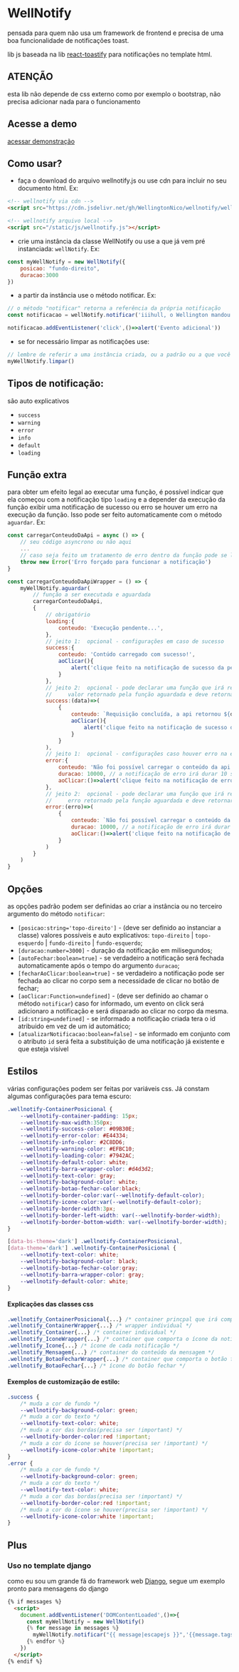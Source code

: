 # WellNotify

pensada para quem não usa um framework de frontend e precisa de uma boa funcionalidade de notificações toast.

lib js baseada na lib [react-toastify](https://fkhadra.github.io/react-toastify/introduction) para notificações no template html.

## ATENÇÃO
esta lib não depende de css externo como por exemplo o bootstrap, não precisa adicionar nada para o funcionamento


## Acesse a demo
[acessar demonstração](https://wellingtonnico.github.io/wellnotify/)


## Como usar?

* faça o download do arquivo wellnotify.js ou use cdn para incluir no seu documento html. Ex:

```html
<!-- wellnotify via cdn -->
<script src="https://cdn.jsdelivr.net/gh/WellingtonNico/wellnotify/wellnotify.js"></script>

<!-- wellnotify arquivo local -->
<script src="/static/js/wellnotify.js"></script>
```
* crie uma instância da classe WellNotify ou use a que já vem pré instanciada: `wellNotify`. Ex:
```js
const myWellNotify = new WellNotify({ 
    posicao: "fundo-direito", 
    duracao:3000
})
```
* a partir da instância use o método notificar. Ex: 
```js
// o método "notificar" retorna a referência da própria notificação
const notificacao = wellNotify.notificar('iiihull, o Wellington mandou bem!','success');

notificacao.addEventListener('click',()=>alert('Evento adicional'))
```
* se for necessário limpar as notificações use:
```js
// lembre de referir a uma instância criada, ou a padrão ou a que você criar
myWellNotify.limpar()
```


## Tipos de notificação:
são auto explicativos
* `success`
* `warning`
* `error`
* `info`
* `default`
* `loading`


## Função extra
para obter um efeito legal ao executar uma função, é possível indicar que ela começou com a notificação tipo `loading` e a depender da execução da função exibir uma notificação de sucesso ou erro se houver um erro na execução da função. Isso pode ser feito automaticamente com o método `aguardar`. Ex:
```js
const carregarConteudoDaApi = async () => {
    // seu código asyncrono ou não aqui
    ... 
    // caso seja feito um tratamento de erro dentro da função pode se lançar um erro hardcoded para que a notificação seja substituida por uma de erro
    throw new Error('Erro forçado para funcionar a notificação')
}

const carregarConteudoDaApiWrapper = () => {
    myWellNotify.aguardar(
        // função a ser executada e aguardada
        carregarConteudoDaApi,
        {
            // obrigatório
            loading:{
                conteudo: 'Execução pendente...',
            },
            // jeito 1:  opcional - configurações em caso de sucesso
            success:{
                conteudo: 'Contúdo carregado com sucesso!',            
                aoClicar(){
                    alert('clique feito na notificação de sucesso da pendente')
                }
            },
            // jeito 2:  opcional - pode declarar uma função que irá receber o 
            //     valor retornado pela função aguardada e deve retornar o dicionário de opções
            success:(data)=>(
                {
                    conteudo: `Requisição concluída, a api retornou ${data.results.length} resultados`,            
                    aoClicar(){
                        alert('clique feito na notificação de sucesso da pendente')
                    }
                }
            ),
            // jeito 1:  opcional - configurações caso houver erro na execução
            error:{
                conteudo: 'Não foi possível carregar o conteúdo da api!',            
                duracao: 10000, // a notificação de erro irá durar 10 segundos
                aoClicar:()=>alert('clique feito na notificação de erro da pendente')
            },
            // jeito 2:  opcional - pode declarar uma função que irá receber o 
            //     erro retornado pela função aguardada e deve retornar o dicionário de opções
            error:(erro)=>(
                {
                    conteudo: `Não foi possível carregar o conteúdo da api! Erro: ${erro.message}`,            
                    duracao: 10000, // a notificação de erro irá durar 10 segundos
                    aoClicar:()=>alert('clique feito na notificação de erro da pendente')
                }
            )
        }
    )
}
```


## Opções
as opções padrão podem ser definidas ao criar a instância ou no terceiro argumento do método `notificar`:

* `[posicao:string='topo-direito']` - (deve ser definido ao instanciar a classe) valores possíveis e auto explicativos:  `topo-direito` | `topo-esquerdo` | `fundo-direito` | `fundo-esquerdo`;
* `[duracao:number=3000]` - duração da notificação em milisegundos;
* `[autoFechar:boolean=true]` - se verdadeiro a notificação será fechada automaticamente após o tempo do argumento `duracao`;
* `[fecharAoClicar:boolean=true]` - se verdadeiro a notificação pode ser fechada ao clicar no corpo sem a necessidade de clicar no botão de fechar;
* `[aoClicar:Function=undefined]` - (deve ser definido ao chamar o método `notificar`) caso for informado, um evento on click será adicionaro a notificação e será disparado ao clicar no corpo da mesma.
* `[id:string=undefined]` - se informado a notificação criada tera o id atribuido em vez de um id automático;
* `[atualizarNotificacao:boolean=false]` - se informado em conjunto com o atributo `id` será feita a substituição de uma notificação já existente e que esteja visível


## Estilos
várias configurações podem ser feitas por variáveis css. Já constam algumas configurações para tema escuro:
```css
.wellnotify-ContainerPosicional {
    --wellnotify-container-padding: 15px;
    --wellnotify-max-width:350px;
    --wellnotify-success-color: #09B30E;
    --wellnotify-error-color: #E44334;
    --wellnotify-info-color: #2C8DD6;
    --wellnotify-warning-color: #EFBC10;
    --wellnotify-loading-color: #7942AC;
    --wellnotify-default-color: white;
    --wellnotify-barra-wrapper-color: #d4d3d2;
    --wellnotify-text-color: gray;
    --wellnotify-background-color: white;
    --wellnotify-botao-fechar-color:black;
    --wellnotify-border-color:var(--wellnotify-default-color);
    --wellnotify-icone-color:var(--wellnotify-default-color);
    --wellnotify-border-width:3px;
    --wellnotify-border-left-width: var(--wellnotify-border-width);
    --wellnotify-border-bottom-width: var(--wellnotify-border-width);
}

[data-bs-theme='dark'] .wellnotify-ContainerPosicional,    
[data-theme='dark'] .wellnotify-ContainerPosicional {
    --wellnotify-text-color: white;
    --wellnotify-background-color: black;
    --wellnotify-botao-fechar-color:gray;
    --wellnotify-barra-wrapper-color: gray;
    --wellnotify-default-color: white;
}
```

#### Explicações das classes css
```css
.wellnotify_ContainerPosicional{...} /* container princpal que irá comportar as notificações */
.wellnotify_ContainerWrapper{...} /* wrapper individual */
.wellnotify_Container{...} /* container individual */
.wellnotify_IconeWrapper{...} /* container que comporta o ícone da notificação */
.wellnotify_Icone{...} /* ícone de cada notificação */
.wellnotify_Mensagem{...} /* container do conteúdo da mensagem */
.wellnotify_BotaoFecharWrapper{...} /* container que comporta o botão fechar */
.wellnotify_BotaoFechar{...} /* ícone do botão fechar */
```


#### Exemplos de customização de estilo:
```css
.success {
    /* muda a cor de fundo */
    --wellnotify-background-color: green;
    /* muda a cor do texto */
    --wellnotify-text-color: white;
    /* muda a cor das bordas(precisa ser !important) */
    --wellnotify-border-color:red !important;
    /* muda a cor do ícone se houver(precisa ser !important) */
    --wellnotify-icone-color:white !important;
}
.error {
    /* muda a cor de fundo */
    --wellnotify-background-color: green;
    /* muda a cor do texto */
    --wellnotify-text-color: white;
    /* muda a cor das bordas(precisa ser !important) */
    --wellnotify-border-color:red !important;
    /* muda a cor do ícone se houver(precisa ser !important) */
    --wellnotify-icone-color:white !important;
}
```


## Plus

### Uso no template django

como eu sou um grande fã do framework web [Django](https://github.com/django/django), segue um exemplo pronto para mensagens do django

```html
{% if messages %}
  <script>
    document.addEventListener('DOMContentLoaded',()=>{
      const myWellNotify = new WellNotify()
      {% for message in messages %}
        myWellNotify.notificar("{{ message|escapejs }}",'{{message.tags}}');               
      {% endfor %}
    })
  </script>
{% endif %}
```
